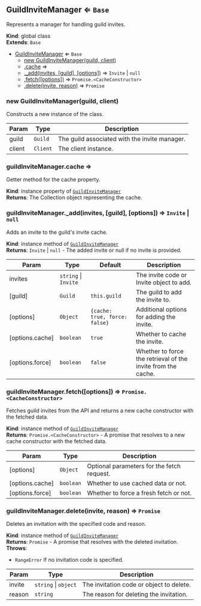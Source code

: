 <a name="GuildInviteManager"></a>

## GuildInviteManager ⇐ <code>Base</code>
Represents a manager for handling guild invites.

**Kind**: global class  
**Extends**: <code>Base</code>  

* [GuildInviteManager](#GuildInviteManager) ⇐ <code>Base</code>
    * [new GuildInviteManager(guild, client)](#new_GuildInviteManager_new)
    * [.cache](#GuildInviteManager+cache) ⇒
    * [._add(invites, [guild], [options])](#GuildInviteManager+_add) ⇒ <code>Invite</code> \| <code>null</code>
    * [.fetch([options])](#GuildInviteManager+fetch) ⇒ <code>Promise.&lt;CacheConstructor&gt;</code>
    * [.delete(invite, reason)](#GuildInviteManager+delete) ⇒ <code>Promise</code>

<a name="new_GuildInviteManager_new"></a>

### new GuildInviteManager(guild, client)
Constructs a new instance of the class.


| Param | Type | Description |
| --- | --- | --- |
| guild | <code>Guild</code> | The guild associated with the invite manager. |
| client | <code>Client</code> | The client instance. |

<a name="GuildInviteManager+cache"></a>

### guildInviteManager.cache ⇒
Getter method for the cache property.

**Kind**: instance property of [<code>GuildInviteManager</code>](#GuildInviteManager)  
**Returns**: The Collection object representing the cache.  
<a name="GuildInviteManager+_add"></a>

### guildInviteManager.\_add(invites, [guild], [options]) ⇒ <code>Invite</code> \| <code>null</code>
Adds an invite to the guild's invite cache.

**Kind**: instance method of [<code>GuildInviteManager</code>](#GuildInviteManager)  
**Returns**: <code>Invite</code> \| <code>null</code> - The added invite or null if no invite is provided.  

| Param | Type | Default | Description |
| --- | --- | --- | --- |
| invites | <code>string</code> \| <code>Invite</code> |  | The invite code or Invite object to add. |
| [guild] | <code>Guild</code> | <code>this.guild</code> | The guild to add the invite to. |
| [options] | <code>Object</code> | <code>{cache: true, force: false}</code> | Additional options for adding the invite. |
| [options.cache] | <code>boolean</code> | <code>true</code> | Whether to cache the invite. |
| [options.force] | <code>boolean</code> | <code>false</code> | Whether to force the retrieval of the invite from the cache. |

<a name="GuildInviteManager+fetch"></a>

### guildInviteManager.fetch([options]) ⇒ <code>Promise.&lt;CacheConstructor&gt;</code>
Fetches guild invites from the API and returns a new cache constructor with the fetched data.

**Kind**: instance method of [<code>GuildInviteManager</code>](#GuildInviteManager)  
**Returns**: <code>Promise.&lt;CacheConstructor&gt;</code> - A promise that resolves to a new cache constructor with the fetched data.  

| Param | Type | Description |
| --- | --- | --- |
| [options] | <code>Object</code> | Optional parameters for the fetch request. |
| [options.cache] | <code>boolean</code> | Whether to use cached data or not. |
| [options.force] | <code>boolean</code> | Whether to force a fresh fetch or not. |

<a name="GuildInviteManager+delete"></a>

### guildInviteManager.delete(invite, reason) ⇒ <code>Promise</code>
Deletes an invitation with the specified code and reason.

**Kind**: instance method of [<code>GuildInviteManager</code>](#GuildInviteManager)  
**Returns**: <code>Promise</code> - A promise that resolves with the deleted invitation.  
**Throws**:

- <code>RangeError</code> If no invitation code is specified.


| Param | Type | Description |
| --- | --- | --- |
| invite | <code>string</code> \| <code>object</code> | The invitation code or object to delete. |
| reason | <code>string</code> | The reason for deleting the invitation. |

